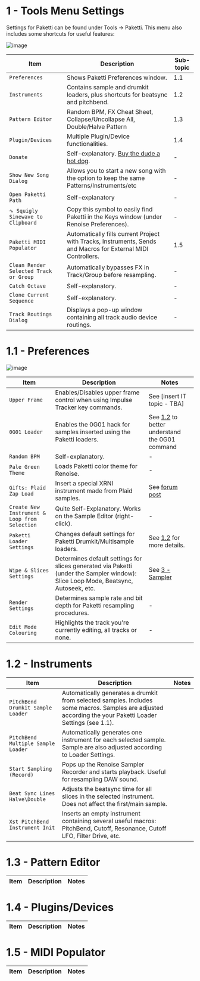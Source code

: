 # 1 - Tools Menu Settings

Settings for Paketti can be found under Tools -> Paketti. This menu also includes some shortcuts for useful features:

![image](https://github.com/untilde/paketti-unofficial-manual/assets/20494933/6179be68-f1c3-4b03-8544-1749bea4fde0)

| Item | Description | Sub-topic |
| --- | --- | --- |
| `Preferences` | Shows Paketti Preferences window. | 1.1 |
| `Instruments` | Contains sample and drumkit loaders, plus shortcuts for beatsync and pitchbend. | 1.2 |
| `Pattern Editor` | Random BPM, FX Cheat Sheet, Collapse/Uncollapse All, Double/Halve Pattern | 1.3 |
| `Plugin/Devices` | Multiple Plugin/Device functionalities. | 1.4 |
| `Donate` | Self-explanatory. [Buy the dude a hot dog](https://lackluster.gumroad.com/l/paketti). | - |
| `Show New Song Dialog` | Allows you to start a new song with the option to keep the same Patterns/Instruments/etc | - |
| `Open Paketti Path` | Self-explanatory | - |
| `∿ Squigly Sinewave to Clipboard` | Copy this symbol to easily find Paketti in the Keys window (under Renoise Preferences). | - |
| `Paketti MIDI Populator` | Automatically fills current Project with Tracks, Instruments, Sends and Macros for External MIDI Controllers. | 1.5 |
| `Clean Render Selected Track or Group` | Automatically bypasses FX in Track/Group before resampling. | - |
| `Catch Octave` | Self-explanatory. | - |
| `Clone Current Sequence` | Self-explanatory. | - |
| `Track Routings Dialog` | Displays a pop-up window containing all track audio device routings. | - |

# 1.1 - Preferences

![image](https://github.com/untilde/paketti-unofficial-manual/assets/20494933/d7a9cd74-6921-44c2-960a-a87f4fda788c)

| Item | Description | Notes |
| --- | --- | --- |
| `Upper Frame` | Enables/Disables upper frame control when using Impulse Tracker key commands. | See [insert IT topic - TBA] |
| `0G01 Loader` | Enables the 0G01 hack for samples inserted using the Paketti loaders. | See [1.2](https://github.com/untilde/paketti-unofficial-manual/blob/main/Contents/Global.md#12-instruments) to better understand the 0G01 command |
| `Random BPM` | Self-explanatory. | - |
| `Pale Green Theme` | Loads Paketti color theme for Renoise. | - |
| `Gifts: Plaid Zap Load` | Insert a special XRNI instrument made from Plaid samples. | See [forum post](https://forum.renoise.com/t/plaidzap-xrni-gift/32521) |
| `Create New Instrument & Loop from Selection` | Quite Self-Explanatory. Works on the Sample Editor (right-click). | - |
| `Paketti Loader Settings` | Changes default settings for Paketti Drumkit/Multisample loaders. | See [1.2](https://github.com/untilde/paketti-unofficial-manual/blob/main/Contents/Global.md#12-instruments) for more details. |
| `Wipe & Slices Settings` | Determines default settings for slices generated via Paketti (under the Sampler window): Slice Loop Mode, Beatsync, Autoseek, etc. | See [3 - Sampler](https://github.com/untilde/paketti-unofficial-manual/blob/main/Documentation/3%20-%20Sampler.md)|
| `Render Settings` | Determines sample rate and bit depth for Paketti resampling procedures. | - |
| `Edit Mode Colouring` | Highlights the track you're currently editing, all tracks or none. | - |

# 1.2 - Instruments

| Item | Description | Notes |
| --- | --- | --- |
| `PitchBend Drumkit Sample Loader` | Automatically generates a drumkit from selected samples. Includes some macros. Samples are adjusted according the your Paketti Loader Settings (see 1.1). | |
| `PitchBend Multiple Sample Loader` | Automatically generates one instrument for each selected sample. Sample are also adjusted according to Loader Settings. | |
| `Start Sampling (Record)` | Pops up the Renoise Sampler Recorder and starts playback. Useful for resampling DAW sound. | |
| `Beat Sync Lines Halve\Double` | Adjusts the beatsync time for all slices in the selected instrument. Does not affect the first/main sample. | |
| `Xst PitchBend Instrument Init` | Inserts an empty instrument containing several useful macros: PitchBend, Cutoff, Resonance, Cutoff LFO, Filter Drive, etc. | |

# 1.3 - Pattern Editor

| Item | Description | Notes |
| --- | --- | --- |

# 1.4 - Plugins/Devices

| Item | Description | Notes |
| --- | --- | --- |

# 1.5 - MIDI Populator

| Item | Description | Notes |
| --- | --- | --- |
